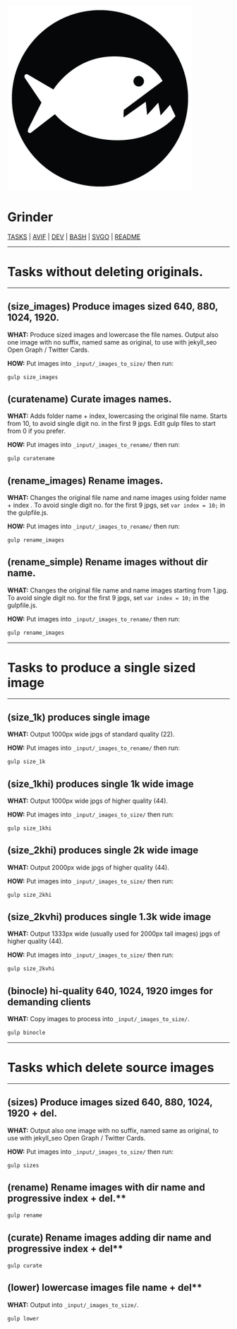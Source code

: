 ![eat my images, you photoshop alternative!](./piranha.png)


# Grinder


[TASKS](tasks.md) | [AVIF](avif.md) | [DEV](dev.md) | [BASH](bash.md) | [SVGO](svg.md) | [README](readme.md)


---
# Tasks without deleting originals.
---

## **(size_images)** Produce images sized 640, 880, 1024, 1920.

**WHAT:**
Produce sized images and lowercase the file names. Output also one image with no suffix, named same as original, to use with jekyll_seo Open Graph / Twitter Cards.

**HOW:**
Put images into ```_input/_images_to_size/``` then run:

```sh
gulp size_images
```

## **(curatename)** Curate images names.

**WHAT:**
Adds folder name + index, lowercasing the original file name.
Starts from 10, to avoid single digit no. in the first 9 jpgs.
Edit gulp files to start from 0 if you prefer.

**HOW:**
Put images into ```_input/_images_to_rename/``` then run:

```sh
gulp curatename
```

## **(rename_images)** Rename images.

**WHAT:**
Changes the original file name and name images using folder name + index .
To avoid single digit no. for the first 9 jpgs, set ```var index = 10;``` in the gulpfile.js.

**HOW:**
Put images into ```_input/_images_to_rename/``` then run:

```sh
gulp rename_images
```

## **(rename_simple)** Rename images without dir name.

**WHAT:**
Changes the original file name and name images starting from 1.jpg.
To avoid single digit no. for the first 9 jpgs, set ```var index = 10;``` in the gulpfile.js.

**HOW:**
Put images into ```_input/_images_to_rename/``` then run:

```sh
gulp rename_images
```



---
# Tasks to produce a single sized image
---

## **(size_1k)** produces single image

**WHAT:**
Output 1000px wide jpgs of standard quality (22).

**HOW:**
Put images into ```_input/_images_to_rename/``` then run:

```sh
gulp size_1k
```


## **(size_1khi)** produces single 1k wide image

**WHAT:**
Output 1000px wide jpgs of higher quality (44).

**HOW:**
Put images into ```_input/_images_to_size/``` then run:

```sh
gulp size_1khi
```

## **(size_2khi)** produces single 2k wide image

**WHAT:**
Output 2000px wide jpgs of higher quality (44).

**HOW:**
Put images into ```_input/_images_to_size/``` then run:

```sh
gulp size_2khi
```


## **(size_2kvhi)** produces single 1.3k wide image

**WHAT:**
Output 1333px wide (usually used for 2000px tall images) jpgs of higher quality (44).

**HOW:**
Put images into ```_input/_images_to_size/``` then run:

```sh
gulp size_2kvhi
```


## **(binocle)** hi-quality 640, 1024, 1920 imges for demanding clients

**WHAT:**
Copy images to process into ```_input/_images_to_size/```.

```sh
gulp binocle
```

---
# Tasks which delete source images
---

## **(sizes)** Produce images sized 640, 880, 1024, 1920 + del.

**WHAT:**
Output also one image with no suffix, named same as original, to use with jekyll_seo Open Graph / Twitter Cards.

**HOW:**
Put images into ```_input/_images_to_size/``` then run:

```sh
gulp sizes
```

## **(rename)** Rename images with dir name and progressive index + del.**

```sh
gulp rename
```

## **(curate)** Rename images adding dir name and progressive index + del**

```sh
gulp curate
```

## **(lower)** lowercase images file name + del**

**WHAT:**
Output into ```_input/_images_to_size/```.

```sh
gulp lower
```



